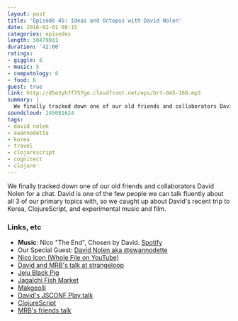 ```yaml
---
layout: post
title: 'Episode 45: Ideas and Octopus with David Nolen'
date: 2016-02-01 08:15
categories: episodes
length: 50479931
duration: '42:00'
ratings:
- giggle: 6
- music: 5
- computology: 8
- food: 6
guest: true
link: http://d5e3yh7f757go.cloudfront.net/eps/brt-045-160.mp3
summary: |
  We finally tracked down one of our old friends and collaborators David Nolen for a chat. David is one of the few people we can talk fluently about all 3 of our primary topics with, so we caught up about David's recent trip to Korea, ClojureScript, and experimental music and film.
soundcloud: 245081624
tags:
- david nolen
- swannodette
- korea
- travel
- clojurescript
- cognitect
- clojure
---
```

We finally tracked down one of our old friends and collaborators David Nolen for a chat. David is one of the few people we can talk fluently about all 3 of our primary topics with, so we caught up about David's recent trip to Korea, ClojureScript, and experimental music and film.

<!-- more -->

### Links, etc

* <strong>Music</strong>: Nico "The End", Chosen by David. [Spotify](https://open.spotify.com/track/7nkNB41IpQ6vBNbw4RWCgL)
* Our Special Guest: [David Nolen aka @swannodette](https://twitter.com/swannodette?lang=en)
* [Nico Icon (Whole File on YouTube)](https://www.youtube.com/watch?v=R1vkiQdEU7M)
* [David and MRB's talk at strangeloop](https://www.youtube.com/watch?v=J3C79CDqeW4)
* [Jeju Black Pig](https://en.wikipedia.org/wiki/Jeju_Black_pig)
* [Jagalchi Fish Market](http://english.visitkorea.or.kr/enu/ATR/SI_EN_3_1_1_1.jsp?cid=264168)
* [Makgeolli](https://en.wikipedia.org/wiki/Makgeolli)
* [David's JSCONF Play talk](https://www.youtube.com/watch?v=AnzMEdC2FDk)
* [ClojureScript](https://github.com/clojure/clojurescript)
* [MRB's friends talk](http://michaelrbernste.in/2016/01/15/cusec-friends.html)

